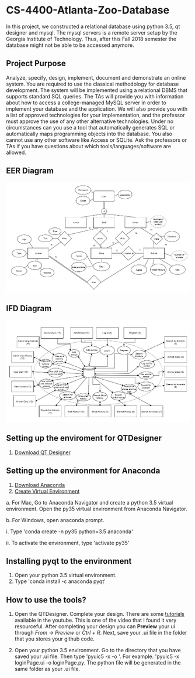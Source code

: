 # CS-4400-Atlanta-Zoo-Database
In this project, we constructed a relational database using python 3.5, qt designer and mysql. The mysql servers is a remote server setup by the Georgia Institute of Technology. Thus, after this Fall 2018 semester the database might not be able to be accessed anymore.

## Project Purpose  
Analyze, specify, design, implement, document and demonstrate an online system. You are required to use the classical methodology for database development. The system will be implemented using a relational DBMS that supports standard SQL queries. The TAs will provide you with information about how to access a college-managed MySQL server in order to implement your database and the application. We will also provide you with a list of approved technologies for your implementation, and the professor must approve the use of any other alternative technologies. Under no circumstances can you use a tool that automatically generates SQL or automatically maps programming objects into the database. You also cannot use any other software like Access or SQLite. Ask the professors or TAs if you have questions about which tools/languages/software are allowed. 

## EER Diagram
![alt text](/images/EER_Diagram.png?raw=true "EER Diagram")

## IFD Diagram
![alt text](/images/IFD_Diagram.png?raw=true "IFD Diagram")

## Setting up the enviroment for QTDesigner
1. [Download QT Designer](https://build-system.fman.io/qt-designer-download)

## Setting up the environment for Anaconda
1. [Download Anaconda](https://www.anaconda.com/download/)
2. [Create Virtual Environment](https://uoa-eresearch.github.io/eresearch-cookbook/recipe/2014/11/20/conda/)

a. For Mac, Go to Anaconda Navigator and create a python 3.5 virtual environment. Open the py35 virtual environment from Anaconda Navigator.

b. For Windows, open anaconda prompt. 

i. Type 'conda create -n py35 python=3.5 anaconda'

ii. To activate the environment, type 'activate py35'

## Installing pyqt to the environment
1. Open your python 3.5 virtual environment.
2. Type 'conda install -c anaconda pyqt'

## How to use the tools?
1. Open the QTDesigner. Complete your design. There are some [tutorials](https://www.youtube.com/watch?v=EkjaiDsiM-Q&list=PLS1QulWo1RIZiBcTr5urECberTITj7gjA) available in the youtube. This is one of the video that I found it very resourceful. After completing your design you can __Preview__ your ui through *From -> Preview* or *Ctrl + R*. Next, save your .ui file in the folder that you stores your github code.

2. Open your python 3.5 environment. Go to the directory that you have saved your .ui file. Then type 'pyuic5 -x *<nameOfTheUIFile>* -o *<nameOfTheUIFile>*'. For example. 'pyuic5 -x loginPage.ui -o loginPage.py. The python file will be generated in the same folder as your .ui file.


